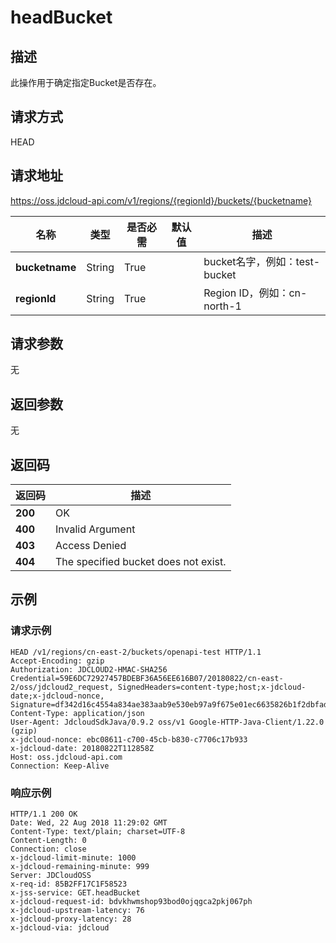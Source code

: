 # headBucket


## 描述
此操作用于确定指定Bucket是否存在。


## 请求方式
HEAD

## 请求地址
https://oss.jdcloud-api.com/v1/regions/{regionId}/buckets/{bucketname}

|名称|类型|是否必需|默认值|描述|
|---|---|---|---|---|
|**bucketname**|String|True||bucket名字，例如：test-bucket|
|**regionId**|String|True||Region ID，例如：cn-north-1|

## 请求参数
无

## 返回参数
无

## 返回码
|返回码|描述|
|---|---|
|**200**|OK|
|**400**|Invalid Argument|
|**403**|Access Denied|
|**404**|The specified bucket does not exist.|

## 示例
### 请求示例
```
HEAD /v1/regions/cn-east-2/buckets/openapi-test HTTP/1.1
Accept-Encoding: gzip
Authorization: JDCLOUD2-HMAC-SHA256 Credential=59E6DC72927457BDEBF36A56EE616B07/20180822/cn-east-2/oss/jdcloud2_request, SignedHeaders=content-type;host;x-jdcloud-date;x-jdcloud-nonce, Signature=df342d16c4554a834ae383aab9e530eb97a9f675e01ec6635826b1f2dbfadff9
Content-Type: application/json
User-Agent: JdcloudSdkJava/0.9.2 oss/v1 Google-HTTP-Java-Client/1.22.0 (gzip)
x-jdcloud-nonce: ebc08611-c700-45cb-b830-c7706c17b933
x-jdcloud-date: 20180822T112858Z
Host: oss.jdcloud-api.com
Connection: Keep-Alive
```

### 响应示例
```
HTTP/1.1 200 OK
Date: Wed, 22 Aug 2018 11:29:02 GMT
Content-Type: text/plain; charset=UTF-8
Content-Length: 0
Connection: close
x-jdcloud-limit-minute: 1000
x-jdcloud-remaining-minute: 999
Server: JDCloudOSS
x-req-id: 85B2FF17C1F58523
x-jss-service: GET.headBucket
x-jdcloud-request-id: bdvkhwmshop93bod0ojqgca2pkj067ph
x-jdcloud-upstream-latency: 76
x-jdcloud-proxy-latency: 28
x-jdcloud-via: jdcloud
```
